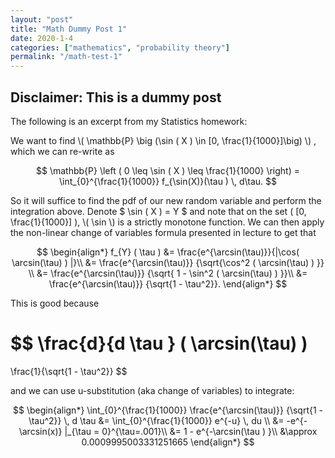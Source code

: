 ```yaml
---
layout: "post"
title: "Math Dummy Post 1"
date: 2020-1-4
categories: ["mathematics", "probability theory"]
permalink: "/math-test-1"
---
```


## Disclaimer: This is a dummy post

The following is an excerpt from my Statistics homework:


We want to find
\\( \mathbb{P} \big (\sin ( X ) \in [0, \frac{1}{1000}]\big) \\)
, which we can re-write as

$$
\mathbb{P} \left ( 0 \leq \sin ( X ) \leq \frac{1}{1000} \right)
    =
\int_{0}^{\frac{1}{1000}} f_{\sin(X)}(\tau ) \, d\tau.
$$

So it will suffice to find the pdf of our new random variable and perform the integration above. Denote $ \sin ( X ) = Y $ and note that on the set
\( [0, \frac{1}{1000}] \),
\\( \sin \\)
is a strictly monotone function. We can then apply the non-linear change of variables formula presented in lecture to get that

$$
\begin{align*}
    f_{Y} ( \tau )
        &=
    \frac{e^{\arcsin(\tau)}}{|\cos( \arcsin(\tau) ) |}\\
        &=
    \frac{e^{\arcsin(\tau)}}
    {\sqrt{\cos^2 ( \arcsin(\tau) ) }} \\
        &=
    \frac{e^{\arcsin(\tau)}}
    {\sqrt{ 1 - \sin^2 ( \arcsin(\tau) ) }}\\
        &=
    \frac{e^{\arcsin(\tau)}}
    {\sqrt{1 - \tau^2}}.
\end{align*}
$$

This is good because

$$
\frac{d}{d \tau } ( \arcsin(\tau) )
=
\frac{1}{\sqrt{1 - \tau^2}}
$$

and we can use u-substitution (aka change of variables) to integrate:

$$
\begin{align*}
    \int_{0}^{\frac{1}{1000}} \frac{e^{\arcsin(\tau)}}
    {\sqrt{1 - \tau^2}} \, d \tau
        &=
    \int_{0}^{\frac{1}{1000}} e^{-u} \, du \\
        &=
    -e^{-\arcsin(x)} |_{\tau = 0}^{\tau=.001}\\
        &=
    1 - e^{-\arcsin(\tau ) }\\
        &\approx 0.0009995003331251665
\end{align*}
$$
